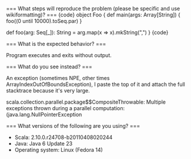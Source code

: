 === What steps will reproduce the problem (please be specific and use wikiformatting)? ===
{code}
object Foo {
  def main(args: Array[String]) {
    foo((0 until 10000).toSeq.par)
  }

  def foo(arg: Seq[_]): String = arg.map(x => x).mkString(",")
}
{code} 

=== What is the expected behavior? ===

Program executes and exits without output.


=== What do you see instead? ===

An exception (sometimes NPE, other times ArrayIndexOutOfBoundsException), I paste the top of it and attach the full stacktrace because it's very large.

scala.collection.parallel.package$$CompositeThrowable: Multiple exceptions thrown during a parallel computation: (java.lang.NullPointerException

=== What versions of the following are you using? ===
  - Scala: 2.10.0.r24708-b20110408020244
  - Java: Java 6 Update 23
  - Operating system: Linux (Fedora 14)
